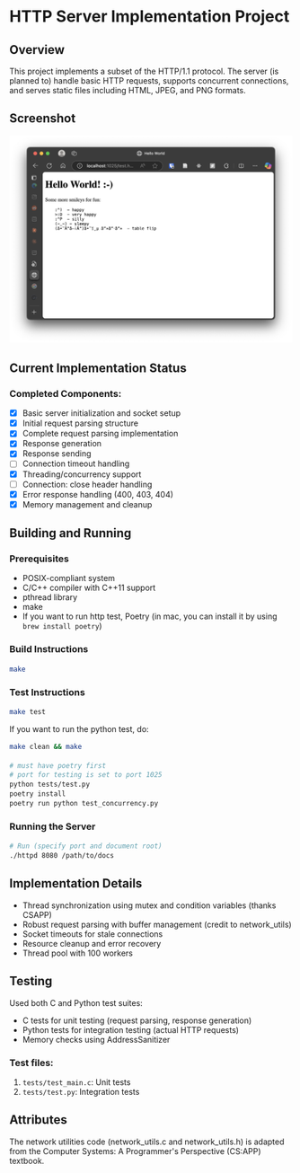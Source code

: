 # HTTP Server Implementation Project

## Overview
This project implements a subset of the HTTP/1.1 protocol. The server (is planned to) handle basic HTTP requests, supports concurrent connections, and serves static files including HTML, JPEG, and PNG formats.

## Screenshot
![Hello world screenshot](assets/webserver-ss.png)

## Current Implementation Status

### Completed Components:
- [x] Basic server initialization and socket setup
- [x] Initial request parsing structure
- [x] Complete request parsing implementation
- [x] Response generation
- [x] Response sending
- [ ] Connection timeout handling
- [x] Threading/concurrency support
- [ ] Connection: close header handling
- [x] Error response handling (400, 403, 404)
- [x] Memory management and cleanup

## Building and Running

### Prerequisites
- POSIX-compliant system
- C/C++ compiler with C++11 support
- pthread library
- make
- If you want to run http test, Poetry (in mac, you can install it by using `brew install poetry`)

### Build Instructions
```bash
make
```

### Test Instructions
```bash
make test
```

If you want to run the python test, do:
```bash
make clean && make

# must have poetry first
# port for testing is set to port 1025
python tests/test.py
poetry install
poetry run python test_concurrency.py 
```

### Running the Server
```bash
# Run (specify port and document root)
./httpd 8080 /path/to/docs
```


## Implementation Details
- Thread synchronization using mutex and condition variables (thanks CSAPP)
- Robust request parsing with buffer management (credit to network_utils)
- Socket timeouts for stale connections
- Resource cleanup and error recovery
- Thread pool with 100 workers

## Testing
Used both C and Python test suites:

- C tests for unit testing (request parsing, response generation)
- Python tests for integration testing (actual HTTP requests)
- Memory checks using AddressSanitizer

### Test files:
1. `tests/test_main.c`: Unit tests
2. `tests/test.py`: Integration tests

## Attributes
The network utilities code (network_utils.c and network_utils.h) is adapted from the Computer Systems: A Programmer's Perspective (CS:APP) textbook.





